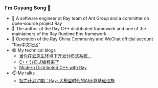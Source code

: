 ### I'm Guyang Song 👋

<!--
**SongGuyang/SongGuyang** is a ✨ _special_ ✨ repository because its `README.md` (this file) appears on your GitHub profile.

Here are some ideas to get you started:

- 🔭 I’m currently working on ...
- 🌱 I’m currently learning ...
- 👯 I’m looking to collaborate on ...
- 🤔 I’m looking for help with ...
- 💬 Ask me about ...
- 📫 How to reach me: ...
- 😄 Pronouns: ...
- ⚡ Fun fact: ...
[![我的 GitHub 数据](https://github-readme-stats.vercel.app/api?username=SongGuyang)]()
-->

- 🔭 A software engineer at Ray team of Ant Group and a committer on open-source project Ray
- 👯 The author of the Ray C++ distributed framework and one of the maintainers of the Ray Runtime Env framework
- 💬 Operation of the Ray China Community and WeChat official account "Ray中文社区"
- 😄 My technical blogs
   * [当你在云原生环境下开发分布式系统...](https://mp.weixin.qq.com/s/KbNmKAGuNhbLxptG7O83Pw)
   * [C++ 分布式编程来了](https://mp.weixin.qq.com/s/eU4hL3OFv4fj-cOrbdywbw)
   * [Modern Distributed C++ with Ray](https://www.anyscale.com/blog/modern-distributed-c-with-ray)
- 📫 My talks
   * [掘力计划21期：Ray: 大模型时代的AI计算基础设施](https://www.bilibili.com/video/BV1UG411Z7X7/?share_source=copy_web&vd_source=9e1e3e6d1767668783b6cf66c21a90c4)
